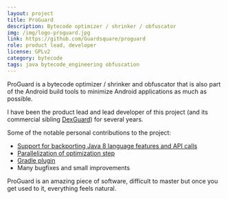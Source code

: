 ```yaml
---
layout: project
title: ProGuard
description: Bytecode optimizer / shrinker / obfuscator
img: /img/logo-proguard.jpg
link: https://github.com/Guardsquare/proguard
role: product lead, developer
license: GPLv2
category: bytecode
tags: java bytecode_engineering obfuscation
---
```


ProGuard is a bytecode optimizer / shrinker and obfuscator that is also part of the Android build tools to minimize
Android applications as much as possible.

I have been the product lead and lead developer of this project (and its commercial sibling <a href="https://www.guardsquare.com/en/products/dexguard">DexGuard</a>) for several years.

Some of the notable personal contributions to the project:

<ul>
<li><a href="https://github.com/Guardsquare/proguard/tree/master/core/src/proguard/backport">Support for backporting Java 8 language features and API calls</a></li>
<li><a href="https://github.com/Guardsquare/proguard/blob/master/core/src/proguard/optimize/Optimizer.java">Parallelization of optimization step</a></li>
<li><a href="https://github.com/Guardsquare/proguard/tree/master/gradle">Gradle plugin</a></li>
<li>Many bugfixes and small improvements</li>
</ul>

ProGuard is an amazing piece of software, difficult to master but once you get used to it, everything feels natural.